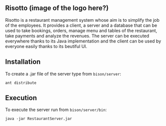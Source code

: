 Risotto (image of the logo here?)
-----------------------------

Risotto is a restaurant management system whose aim is to simplify the job of
the employees.
It provides a client, a server and a database that can be used to take bookings,
orders, manage menu and tables of the restaurant, take payments and analyze
the revenues.
The server can be executed everywhere thanks to its Java implementation and the
client can be used by everyone easily thanks to its beutiful UI.

## Installation
To create a .jar file of the server type from `bison/server`:
```
ant distribute
```

## Execution
To execute the server run from `bison/server/bin`:
```
java -jar RestaurantServer.jar
```